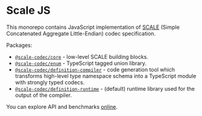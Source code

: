 # Scale JS

This monorepo contains JavaScript implementation of [SCALE](https://docs.substrate.io/reference/scale-codec/) (Simple Concatenated Aggregate Little-Endian) codec specification.

Packages:

- [`@scale-codec/core`](./packages/core) - low-level SCALE building blocks.
- [`@scale-codec/enum`](./packages/enum) - TypeScript tagged union library.
- [`@scale-codec/definition-compiler`](./packages/definition-compiler) - code generation tool which transforms high-level type namespace schema into a TypeScript module with strongly typed codecs.
- [`@scale-codec/definition-runtime`](./packages/definition-runtime) - (default) runtime library used for the output of the compiler.

You can explore API and benchmarks [online]("https://soramitsu.github.io/scale-codec-js-library/).
